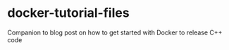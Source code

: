 # docker-tutorial-files
Companion to blog post on how to get started with Docker to release C++ code
